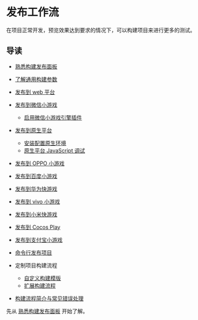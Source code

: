 # 发布工作流

在项目正常开发，预览效果达到要求的情况下，可以构建项目来进行更多的测试。

## 导读

- [熟悉构建发布面板](build-panel.md)
- [了解通用构建参数](build-options.md)

- [发布到 web 平台](publish-web.md)
- [发布到微信小游戏](publish-wechatgame.md)
  - [启用微信小游戏引擎插件](wechatgame-plugin.md)
- [发布到原生平台](publish-native.md)
  - [安装配置原生环境](setup-native-development.md)
  - [原生平台 JavaScript 调试](debug-jsb.md)
- [发布到 OPPO 小游戏](publish-oppo-mini-game.md)
- [发布到百度小游戏](publish-baidu-mini-game.md)
- [发布到华为快游戏](publish-huawei-mini-game.md)
- [发布到 vivo 小游戏](publish-vivo-mini-game.md)
- [发布到小米快游戏](publish-xiaomi-quick-game.md)
- [发布到 Cocos Play](publish-cocos-play.md)
- [发布到支付宝小游戏](publish-alipay-mini-game.md)
- [命令行发布项目](publish-in-command-line.md)
- 定制项目构建流程
    - [自定义构建模版](custom-project-build-template.md)
    - [扩展构建流程](custom-build-plugin.md)
- [构建流程简介与常见错误处理](build-guide.md)

先从 [熟悉构建发布面板](build-panel.md) 开始了解。